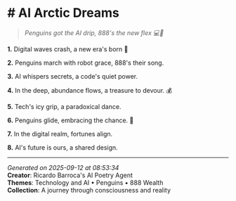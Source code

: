# # AI Arctic Dreams

> *Penguins got the AI drip, 888's the new flex 💻🐧*

**1.** Digital waves crash, a new era's born 🌊


**2.** Penguins march with robot grace, 888's their song.


**3.** AI whispers secrets, a code's quiet power.


**4.** In the deep, abundance flows, a treasure to devour. 💰


**5.** Tech's icy grip, a paradoxical dance.


**6.** Penguins glide, embracing the chance. 🐧


**7.** In the digital realm, fortunes align.


**8.** AI's future is ours, a shared design.



---

*Generated on 2025-09-12 at 08:53:34*  
**Creator**: Ricardo Barroca's AI Poetry Agent  
**Themes**: Technology and AI • Penguins • 888 Wealth  
**Collection**: A journey through consciousness and reality